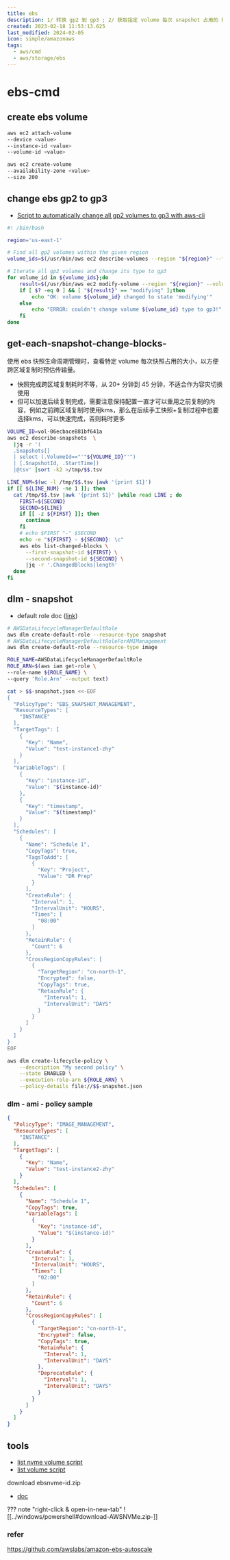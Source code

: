 ```yaml
---
title: ebs
description: 1/ 转换 gp2 到 gp3 ; 2/ 获取指定 volume 每次 snapshot 占用的 block 数量 ; 3/ 创建两种不同类型的 dlm 策略
created: 2023-02-18 11:53:13.625
last_modified: 2024-02-05
icon: simple/amazonaws
tags:
  - aws/cmd
  - aws/storage/ebs
---
```


# ebs-cmd
## create ebs volume
```sh
aws ec2 attach-volume
--device <value>
--instance-id <value>
--volume-id <value>

aws ec2 create-volume
--availability-zone <value>
--size 200
```

## change ebs gp2 to gp3
- [Script to automatically change all gp2 volumes to gp3 with aws-cli](https://www.daniloaz.com/en/script-to-automatically-change-all-gp2-volumes-to-gp3-with-aws-cli/) 
```sh
#! /bin/bash

region='us-east-1'

# Find all gp2 volumes within the given region
volume_ids=$(/usr/bin/aws ec2 describe-volumes --region "${region}" --filters Name=volume-type,Values=gp2 | jq -r '.Volumes[].VolumeId')

# Iterate all gp2 volumes and change its type to gp3
for volume_id in ${volume_ids};do
    result=$(/usr/bin/aws ec2 modify-volume --region "${region}" --volume-type=gp3 --volume-id "${volume_id}" | jq '.VolumeModification.ModificationState' | sed 's/"//g')
    if [ $? -eq 0 ] && [ "${result}" == "modifying" ];then
        echo "OK: volume ${volume_id} changed to state 'modifying'"
    else
        echo "ERROR: couldn't change volume ${volume_id} type to gp3!"
    fi
done

```

## get-each-snapshot-change-blocks-
使用 ebs 快照生命周期管理时，查看特定 volume 每次快照占用的大小，以方便跨区域复制时预估传输量。
- 快照完成跨区域复制耗时不等，从 20+ 分钟到 45 分钟，不适合作为容灾切换使用
- 但可以加速后续复制完成，需要注意保持配置一直才可以重用之前复制的内容，例如之前跨区域复制时使用kms，那么在后续手工快照+复制过程中也要选择kms，可以快速完成，否则耗时更多

```sh
VOLUME_ID=vol-06ecbace881bf641a
aws ec2 describe-snapshots  \
  |jq -r '(
  .Snapshots[] 
  | select (.VolumeId=="'"${VOLUME_ID}"'") 
  | [.SnapshotId, .StartTime])
  |@tsv' |sort -k2 >/tmp/$$.tsv

LINE_NUM=$(wc -l /tmp/$$.tsv |awk '{print $1}')
if [[ ${LINE_NUM} -ne 1 ]]; then 
  cat /tmp/$$.tsv |awk '{print $1}' |while read LINE ; do
    FIRST=${SECOND}
    SECOND=${LINE}
    if [[ -z ${FIRST} ]]; then
      continue
    fi
    # echo $FIRST "-" $SECOND
    echo -e "${FIRST} - ${SECOND}: \c"
    aws ebs list-changed-blocks \
      --first-snapshot-id ${FIRST} \
      --second-snapshot-id ${SECOND} \
      |jq -r '.ChangedBlocks|length'
  done
fi

```

## dlm - snapshot
- default role doc ([link](https://docs.aws.amazon.com/AWSEC2/latest/UserGuide/service-role.html#default-service-roles))
```sh
# AWSDataLifecycleManagerDefaultRole
aws dlm create-default-role --resource-type snapshot
# AWSDataLifecycleManagerDefaultRoleForAMIManagement
aws dlm create-default-role --resource-type image

ROLE_NAME=AWSDataLifecycleManagerDefaultRole
ROLE_ARN=$(aws iam get-role \
--role-name ${ROLE_NAME} \
--query 'Role.Arn' --output text)

cat > $$-snapshot.json <<-EOF
{
  "PolicyType": "EBS_SNAPSHOT_MANAGEMENT",
  "ResourceTypes": [
    "INSTANCE"
  ],
  "TargetTags": [
    {
      "Key": "Name",
      "Value": "test-instance1-zhy"
    }
  ],
  "VariableTags": [
    {
      "Key": "instance-id",
      "Value": "$(instance-id)"
    },
    {
      "Key": "timestamp",
      "Value": "$(timestamp)"
    }
  ],
  "Schedules": [
    {
      "Name": "Schedule 1",
      "CopyTags": true,
      "TagsToAdd": [
        {
          "Key": "Project",
          "Value": "DR Prep"
        }
      ],
      "CreateRule": {
        "Interval": 1,
        "IntervalUnit": "HOURS",
        "Times": [
          "08:00"
        ]
      },
      "RetainRule": {
        "Count": 6
      },
      "CrossRegionCopyRules": [
        {
          "TargetRegion": "cn-north-1",
          "Encrypted": false,
          "CopyTags": true,
          "RetainRule": {
            "Interval": 1,
            "IntervalUnit": "DAYS"
          }
        }
      ]
    }
  ]
}
EOF

aws dlm create-lifecycle-policy \
    --description "My second policy" \
    --state ENABLED \
    --execution-role-arn ${ROLE_ARN} \
    --policy-details file://$$-snapshot.json

```

### dlm - ami - policy sample

```json
{
  "PolicyType": "IMAGE_MANAGEMENT",
  "ResourceTypes": [
    "INSTANCE"
  ],
  "TargetTags": [
    {
      "Key": "Name",
      "Value": "test-instance2-zhy"
    }
  ],
  "Schedules": [
    {
      "Name": "Schedule 1",
      "CopyTags": true,
      "VariableTags": [
        {
          "Key": "instance-id",
          "Value": "$(instance-id)"
        }
      ],
      "CreateRule": {
        "Interval": 1,
        "IntervalUnit": "HOURS",
        "Times": [
          "02:00"
        ]
      },
      "RetainRule": {
        "Count": 6
      },
      "CrossRegionCopyRules": [
        {
          "TargetRegion": "cn-north-1",
          "Encrypted": false,
          "CopyTags": true,
          "RetainRule": {
            "Interval": 1,
            "IntervalUnit": "DAYS"
          },
          "DeprecateRule": {
            "Interval": 1,
            "IntervalUnit": "DAYS"
          }
        }
      ]
    }
  ]
}

```


## tools
- [list nvme volume script](https://docs.aws.amazon.com/AWSEC2/latest/WindowsGuide/ec2-windows-volumes.html#windows-list-disks-nvme)
- [list volume script](https://docs.aws.amazon.com/AWSEC2/latest/WindowsGuide/ec2-windows-volumes.html#windows-list-disks)

download ebsnvme-id.zip 
- [doc](https://docs.aws.amazon.com/AWSEC2/latest/WindowsGuide/nvme-ebs-volumes.html)

??? note "right-click & open-in-new-tab"
    ![[../windows/powershell#download-AWSNVMe.zip-]]

### refer
https://github.com/awslabs/amazon-ebs-autoscale


